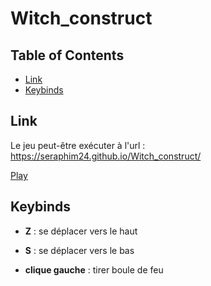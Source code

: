 # Witch_construct

## Table of Contents

- [Link](#link)
- [Keybinds](#keybinds)

## Link

Le jeu peut-être exécuter à l'url : https://seraphim24.github.io/Witch_construct/ 

[Play](https://seraphim24.github.io/Witch_construct/)

## Keybinds

- **Z** : se déplacer vers le haut

- **S** : se déplacer vers le bas

- **clique gauche** : tirer boule de feu
